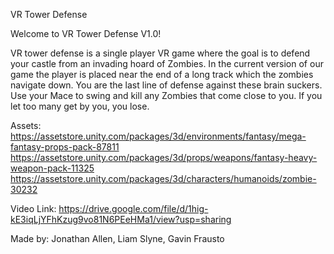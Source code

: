 VR Tower Defense


Welcome to VR Tower Defense V1.0!

VR tower defense is a single player VR game where the goal is to defend your castle from an invading hoard of Zombies. In the current version of our game the player is placed near the end of a long track which the zombies navigate down. You are the last line of defense against these brain suckers. Use your Mace to swing and kill any Zombies that come close to you. If you let too many get by you, you lose.

Assets:
https://assetstore.unity.com/packages/3d/environments/fantasy/mega-fantasy-props-pack-87811
https://assetstore.unity.com/packages/3d/props/weapons/fantasy-heavy-weapon-pack-11325
https://assetstore.unity.com/packages/3d/characters/humanoids/zombie-30232

Video Link:
https://drive.google.com/file/d/1hig-kE3iqLjYFhKzug9vo81N6PEeHMa1/view?usp=sharing

Made by:
Jonathan Allen, Liam Slyne, Gavin Frausto
